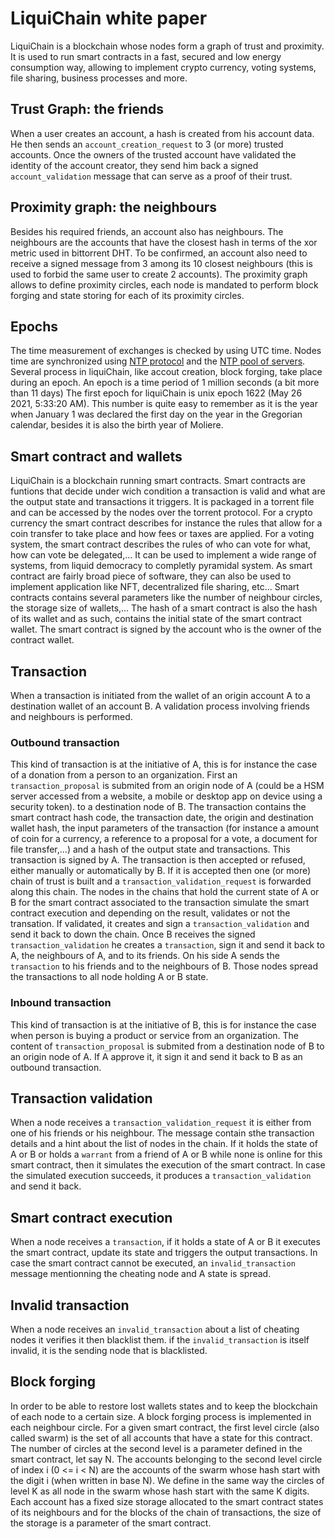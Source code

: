 # LiquiChain white paper

LiquiChain is a blockchain whose nodes form a graph of trust and proximity.
It is used to run smart contracts in a fast, secured and low energy consumption way,
allowing to implement crypto currency, voting systems, file sharing, business processes and more.

## Trust Graph: the friends
When a user creates an account, a hash is created from his account data.
He then sends an `account_creation_request` to 3 (or more) trusted accounts.
Once the owners of the trusted account have validated the identity of the account creator, they send him
back a signed `account_validation` message that can serve as a proof of their trust.

## Proximity graph: the neighbours
Besides his required friends, an account also has neighbours.
The neighbours are the accounts that have the closest hash in terms of the xor metric used in bittorrent DHT.
To be confirmed, an account also need to receive a signed message from 3 among its 10 closest neighbours (this is used to forbid the same user to create 2 accounts).
The proximity graph allows to define proximity circles, each node is mandated to perform block forging and state storing for each of its proximity circles. 

## Epochs
The time measurement of exchanges is checked by using UTC time.
Nodes time are synchronized using [NTP protocol](https://www.ntp.org/) and the [NTP pool of servers](https://www.ntppool.org/en/).
Several process in liquiChain, like accout creation, block forging, take place during an epoch.
An epoch is a time period of 1 million seconds (a bit more than 11 days)
The first epoch for liquiChain is unix epoch 1622 (May 26 2021, 5:33:20 AM).
This number is quite easy to remember as it is the year when January 1 was declared the first day on the year in the Gregorian calendar,
besides it is also the birth year of Moliere.

## Smart contract and wallets
LiquiChain is a blockchain running smart contracts.
Smart contracts are funtions that decide under wich condition a transaction is valid
and what are the output state and transactions it triggers.
It is packaged in a torrent file and can be accessed by the nodes over the torrent protocol.
For a crypto currency the smart contract describes for instance the rules that allow for a coin transfer to take place
and how fees or taxes are applied.
For a voting system, the smart contract describes the rules of who can vote for what, how can vote be delegated,...
It can be used to implement a wide range of systems, from liquid democracy to completly pyramidal system.
As smart contract are fairly broad piece of software, they can also be used to implement application like NFT, decentralized file sharing, etc...
Smart contracts contains several parameters like the number of neighbour circles, the storage size of wallets,...
The hash of a smart contract is also the hash of its wallet and as such, contains the initial state of the smart contract wallet.
The smart contract is signed by the account who is the owner of the contract wallet.

## Transaction
When a transaction is initiated from the wallet of an origin account A to a destination wallet of an account B.
A validation process involving friends and neighbours is performed.

### Outbound transaction
This kind of transaction is at the initiative of A, this is for instance the case of a donation from a person to an organization.
First an `transaction_proposal` is submited from an origin node of A (could be a HSM server accessed from a website, a mobile or desktop app on device using a security token).
to a destination node of B. The transaction contains the smart contract hash code, the transaction date, the origin and destination wallet hash, the input parameters of the transaction (for instance a amount of coin for a currency, a reference to a proposal for a vote, a document for file transfer,...) and a hash of the output state and transactions.
This transaction is signed by A.
The transaction is then accepted or refused, either manually or automatically by B.
If it is accepted then one (or more) chain of trust is built and a `transaction_validation_request` is forwarded along this chain.
The nodes in the chains that hold the current state of A or B for the smart contract associated to the transaction simulate the smart contract execution and depending on the result, validates or not the transation. If validated, it creates and sign a `transaction_validation` and send it back to down the chain.
Once B receives the signed `transaction_validation` he creates a `transaction`, sign it and send it back to A, the neighbours of A, and to its friends.
On his side A sends the `transaction` to his friends and to the neighbours of B.
Those nodes spread the transactions to all node holding A or B state.

### Inbound transaction
This kind of transaction is at the initiative of B, this is for instance the case when person is buying a product or service from an organization.
The content of `transaction_proposal` is submited from a destination node of B to an origin node of A.
If A approve it, it sign it and send it back to B as an outbound transaction.

## Transaction validation
When a node receives a `transaction_validation_request` it is either from one of his friends or his neighbour.
The message contain sthe transaction details and a hint about the list of nodes in the chain.
If it holds the state of A or B or holds a `warrant` from a friend of A or B while none is online for this smart contract,
 then it simulates the execution of the smart contract. In case the simulated execution succeeds,
 it produces a `transaction_validation` and send it back.

## Smart contract execution
When a node receives a `transaction`, if it holds a state of A or B it executes the smart contract, update its state and triggers the output transactions.
In case the smart contract cannot be executed, an `invalid_transaction` message mentionning the cheating node and A state is spread.

## Invalid transaction
When a node receives an `invalid_transaction` about a list of cheating nodes it verifies it then blacklist them.
if the `invalid_transaction` is itself invalid, it is the sending node that is blacklisted.

## Block forging
In order to be able to restore lost wallets states and to keep the blockchain of each node to a certain size.
A block forging process is implemented in each neighbour circle.
For a given smart contract, the first level circle (also called swarm) is the set of all accounts that have a state 
for this contract.
The number of circles at the second level is a parameter defined in the smart contract, let say N.
The accounts belonging to the second level circle of index i (0 <= i < N) are the accounts of the swarm whose hash start with the digit i (when written in base N).
We define in the same way the circles of level K as all node in the swarm whose hash start with the same K digits.
Each account has a fixed size storage allocated to the smart contract states of its neighbours and for the blocks of 
the chain of transactions, the size of the storage is a parameter of the smart contract.
